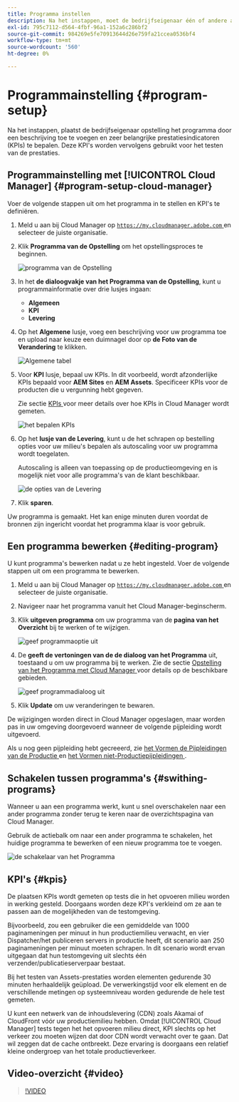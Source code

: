 ```yaml
---
title: Programma instellen
description: Na het instappen, moet de bedrijfseigenaar één of andere aanvankelijke opstelling van het programma doen.
exl-id: 795c7112-d564-4fbf-96a1-152a6c286bf2
source-git-commit: 984269e5fe70913644d26e759fa21ccea0536bf4
workflow-type: tm+mt
source-wordcount: '560'
ht-degree: 0%

---
```



# Programmainstelling {#program-setup}

Na het instappen, plaatst de bedrijfseigenaar opstelling het programma door een beschrijving toe te voegen en zeer belangrijke prestatiesindicatoren (KPIs) te bepalen. Deze KPI&#39;s worden vervolgens gebruikt voor het testen van de prestaties.

## Programmainstelling met [!UICONTROL Cloud Manager] {#program-setup-cloud-manager}

Voer de volgende stappen uit om het programma in te stellen en KPI&#39;s te definiëren.

1. Meld u aan bij Cloud Manager op [`https://my.cloudmanager.adobe.com` ](https://my.cloudmanager.adobe.com) en selecteer de juiste organisatie.

1. Klik **Programma van de Opstelling** om het opstellingsproces te beginnen.

   ![ programma van de Opstelling ](/help/assets/set-up-program/setup1.png)

1. In het **de dialoogvakje van het Programma van de Opstelling**, kunt u programmainformatie over drie lusjes ingaan:

   * **Algemeen**
   * **KPI**
   * **Levering**

1. Op het **Algemene** lusje, voeg een beschrijving voor uw programma toe en upload naar keuze een duimnagel door op **de Foto van de Verandering** te klikken.

   ![ Algemene tabel ](/help/assets/Setup_Program-General.png)

1. Voor **KPI** lusje, bepaal uw KPIs. In dit voorbeeld, wordt afzonderlijke KPIs bepaald voor **AEM Sites** en **AEM Assets**. Specificeer KPIs voor de producten die u vergunning hebt gegeven.

   Zie sectie [ KPIs ](#kpis) voor meer details over hoe KPIs in Cloud Manager wordt gemeten.

   ![ het bepalen KPIs ](/help/assets/Setup_Program-KPIs.png)

1. Op het **lusje van de Levering**, kunt u de het schrapen op bestelling opties voor uw milieu&#39;s bepalen als autoscaling voor uw programma wordt toegelaten.

   Autoscaling is alleen van toepassing op de productieomgeving en is mogelijk niet voor alle programma&#39;s van de klant beschikbaar.

   ![ de opties van de Levering ](/help/assets/Setup_Program-Provisioning.png)

1. Klik **sparen**.

Uw programma is gemaakt. Het kan enige minuten duren voordat de bronnen zijn ingericht voordat het programma klaar is voor gebruik.

## Een programma bewerken {#editing-program}

U kunt programma&#39;s bewerken nadat u ze hebt ingesteld. Voer de volgende stappen uit om een programma te bewerken.

1. Meld u aan bij Cloud Manager op [`https://my.cloudmanager.adobe.com` ](https://my.cloudmanager.adobe.com) en selecteer de juiste organisatie.

1. Navigeer naar het programma vanuit het Cloud Manager-beginscherm.

1. Klik **uitgeven programma** om uw programma van de **pagina van het Overzicht** bij te werken of te wijzigen.

   ![ geef programmaoptie ](/help/assets/set-up-program/edit-program1.png) uit

1. De **geeft de vertoningen van de de dialoog van het Programma** uit, toestaand u om uw programma bij te werken. Zie de sectie [ Opstelling van het Programma met Cloud Manager ](#program-setup-cloud-manager) voor details op de beschikbare gebieden.

   ![ geef programmadialoog ](/help/assets/set-up-program/edit-program-general.png) uit

1. Klik **Update** om uw veranderingen te bewaren.

De wijzigingen worden direct in Cloud Manager opgeslagen, maar worden pas in uw omgeving doorgevoerd wanneer de volgende pijpleiding wordt uitgevoerd.

Als u nog geen pijpleiding hebt gecreeerd, zie [ het Vormen de Pijpleidingen van de Productie ](/help/using/production-pipelines.md) en [ het Vormen niet-Productiepijpleidingen ](/help/using/non-production-pipelines.md).

## Schakelen tussen programma&#39;s {#swithing-programs}

Wanneer u aan een programma werkt, kunt u snel overschakelen naar een ander programma zonder terug te keren naar de overzichtspagina van Cloud Manager.

Gebruik de actiebalk om naar een ander programma te schakelen, het huidige programma te bewerken of een nieuw programma toe te voegen.

![ de schakelaar van het Programma ](/help/assets/set-up-program/setup2.png)

## KPI&#39;s {#kpis}

De plaatsen KPIs wordt gemeten op tests die in het opvoeren milieu worden in werking gesteld. Doorgaans worden deze KPI&#39;s verkleind om ze aan te passen aan de mogelijkheden van de testomgeving.

Bijvoorbeeld, zou een gebruiker die een gemiddelde van 1000 paginameningen per minuut in hun productiemilieu verwacht, en vier Dispatcher/het publiceren servers in productie heeft, dit scenario aan 250 paginameningen per minuut moeten schrapen. In dit scenario wordt ervan uitgegaan dat hun testomgeving uit slechts één verzender/publicatieserverpaar bestaat.

Bij het testen van Assets-prestaties worden elementen gedurende 30 minuten herhaaldelijk geüpload. De verwerkingstijd voor elk element en de verschillende metingen op systeemniveau worden gedurende de hele test gemeten.

U kunt een netwerk van de inhoudslevering (CDN) zoals Akamai of CloudFront vóór uw productiemilieu hebben. Omdat [!UICONTROL Cloud Manager] tests tegen het het opvoeren milieu direct, KPI slechts op het verkeer zou moeten wijzen dat door CDN wordt verwacht over te gaan. Dat wil zeggen dat de cache ontbreekt. Deze ervaring is doorgaans een relatief kleine ondergroep van het totale productieverkeer.

## Video-overzicht {#video}

>[!VIDEO](https://video.tv.adobe.com/v/26313/)
